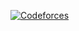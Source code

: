 [![Codeforces](https://pruvi007-apis.herokuapp.com/CF/pizzaroot)](https://codeforces.com/profile/pizzaroot)
